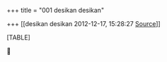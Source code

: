 +++
title = "001 desikan desikan"

+++
[[desikan desikan	2012-12-17, 15:28:27 [Source](https://groups.google.com/g/bvparishat/c/aND6eGEixaM)]]



[TABLE]



